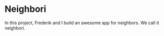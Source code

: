 # Neighbori

In this project, Frederik and I build an awesome app for neighbors. We call it neighbori.
